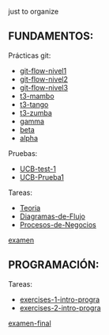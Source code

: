 just to organize
## FUNDAMENTOS:
Prácticas git:
  - [git-flow-nivel1](https://github.com/PRIMER-SEMESTRE/git-flow-nivel1.git)
  - [git-flow-nivel2](https://github.com/PRIMER-SEMESTRE/git-flow-nivel2.git)
  - [git-flow-nivel3](https://github.com/PRIMER-SEMESTRE/git-flow-nivel3.git)
  - [t3-mambo](https://github.com/PRIMER-SEMESTRE/t3-mambo.git)
  - [t3-tango](https://github.com/PRIMER-SEMESTRE/t3-tango.git)
  - [t3-zumba](https://github.com/PRIMER-SEMESTRE/t3-zumba.git)
  - [gamma](https://github.com/PRIMER-SEMESTRE/gamma.git)
  - [beta](https://github.com/PRIMER-SEMESTRE/beta.git)
  - [alpha](https://github.com/PRIMER-SEMESTRE/alpha.git)

Pruebas:
- [UCB-test-1](https://github.com/PRIMER-SEMESTRE/UCB-test-1.git)
- [UCB-Prueba1](https://github.com/PRIMER-SEMESTRE/UCB-Prueba1.git)

Tareas:
- [Teoria](https://github.com/PRIMER-SEMESTRE/Teoria.git)
- [Diagramas-de-Flujo](https://github.com/PRIMER-SEMESTRE/Diagramas-de-flujo.git)
- [Procesos-de-Negocios](https://github.com/PRIMER-SEMESTRE/Procesos-de-Negocios.git)

[examen](https://github.com/PRIMER-SEMESTRE/UCB-EXAMEN-1.git)

## PROGRAMACIÓN:
Tareas:
- [exercises-1-intro-progra](https://github.com/PRIMER-SEMESTRE/exercises-1-intro-progra.git)
- [exercises-2-intro-progra](https://github.com/PRIMER-SEMESTRE/exercises-2-intro-progra.git)

[examen-final](https://github.com/PRIMER-SEMESTRE/examen-final.git)
<!--

**Here are some ideas to get you started:**

🧙 Remember, you can do mighty things with the power of [Markdown](https://docs.github.com/github/writing-on-github/getting-started-with-writing-and-formatting-on-github/basic-writing-and-formatting-syntax)
-->
